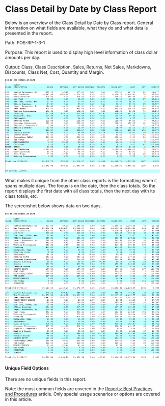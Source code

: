 # Class Detail by Date by Class Report

<PageHeader />

Below is an overview of the Class Detail by Date by Class report. General information on what fields are available, what they do and what data is presented in the report.

Path: POS-RP-1-3-1

Purpose: This report is used to display high level information of class dollar amounts per day.

Output: Class, Class Description, Sales, Returns, Net Sales, Markdowns, Discounts, Class Net, Cost, Quantity and Margin.

![](./pos-rp-1-3-1.1.png)

What makes it unique from the other class reports is the formatting when it spans multiple days. The focus is on the date, then the class totals. So the report displays the first date with all class totals, then the next day with its class totals, etc.

The screenshot below shows data on two days.

![](./pos-rp-1-1.2.png)


#### Unique Field Options

There are no unique fields in this report.

Note: the most common fields are covered in the [Reports: Best Practices and Procedures](http://tcs-training-wp.azurewebsites.net/?post_type=dwkb&p=1227&preview=true) article. Only special usage scenarios or options are covered in this article.

<PageFooter />
